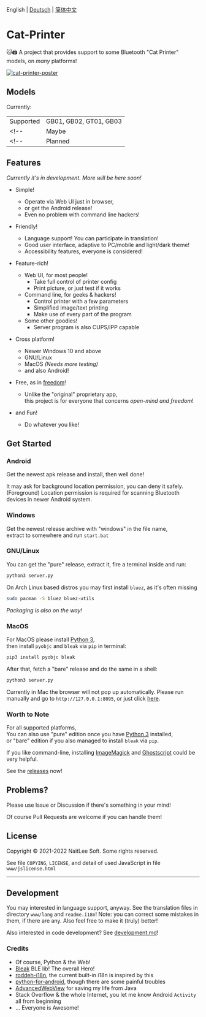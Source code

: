 English | [Deutsch](./readme.i18n/README.de_DE.md) | [简体中文](./readme.i18n/README.zh_CN.md)

# Cat-Printer

🐱🖨 A project that provides support to some Bluetooth "Cat Printer" models, on *many* platforms!

[![cat-printer-poster](https://repository-images.githubusercontent.com/403563361/ad018f6e-3a6e-4028-84b2-205f7d35c22b)](https://repository-images.githubusercontent.com/403563361/ad018f6e-3a6e-4028-84b2-205f7d35c22b)

## Models

Currently:

|    |    |
|----|----|
| Supported | GB01, GB02, GT01, GB03  |
<!-- | Maybe     | N/A | -->
<!-- | Planned   | N/A | -->

## Features

*Currently it's in development. More will be here soon!*

- Simple!
  - Operate via Web UI just in browser,
  - or get the Android release!
  - Even no problem with command line hackers!

- Friendly!
  - Language support! You can participate in translation!
  - Good user interface, adaptive to PC/mobile and light/dark theme!
  - Accessibility features, everyone is considered!

- Feature-rich!
  - Web UI, for most people!
    - Take full control of printer config
    - Print picture, or just test if it works
  - Command line, for geeks & hackers!
    - Control printer with a few parameters
    - Simplified image/text printing
    - Make use of every part of the program
  - Some other goodies!
    - Server program is also CUPS/IPP capable

- Cross platform!
  - Newer Windows 10 and above
  - GNU/Linux
  - MacOS *(Needs more testing)*
  - and also Android!

- Free, as in [freedom](https://www.gnu.org/philosophy/free-sw.html)!
  - Unlike the "original" proprietary app,  
    this project is for everyone that concerns *open-mind and freedom*!

- and Fun!
  - Do whatever you like!

## Get Started

### Android

Get the newest apk release and install, then well done!

It may ask for background location permission, you can deny it safely.  
(Foreground) Location permission is required for scanning Bluetooth devices in newer Android system.

### Windows

Get the newest release archive with "windows" in the file name,  
extract to somewhere and run `start.bat`

### GNU/Linux

You can get the "pure" release, extract it, fire a terminal inside and run:  
```bash
python3 server.py
```

On Arch Linux based distros you may first install `bluez`, as it's often missing  
```bash
sudo pacman -S bluez bluez-utils
```

*Packaging is also on the way!*

### MacOS

For MacOS please install [Python 3](https://www.python.org/),  
then install `pyobjc` and `bleak` via `pip` in terminal:  
```bash
pip3 install pyobjc bleak
```

After that, fetch a "bare" release and do the same in a shell:  
```bash
python3 server.py
```

Currently in Mac the browser will not pop up automatically. Please run manually and go to `http://127.0.0.1:8095`, or just click [here](http://127.0.0.1:8095).

### Worth to Note

For all supported platforms,  
You can also use "pure" edition once you have [Python 3](https://www.python.org/) installed,  
or "bare" edition if you also managed to install `bleak` via `pip`.

If you like command-line, installing [ImageMagick](https://imagemagick.org/) and [Ghostscript](https://ghostscript.com/) could be very helpful.

See the [releases](https://github.com/NaitLee/Cat-Printer/releases) now!

## Problems?

Please use Issue or Discussion if there's something in your mind!

Of course Pull Requests are welcome if you can handle them!

## License

Copyright © 2021-2022 NaitLee Soft. Some rights reserved.

See file `COPYING`, `LICENSE`, and detail of used JavaScript in file `www/jslicense.html`

--------

## Development

You may interested in language support, anyway. See the translation files in directory `www/lang` and `readme.i18n`!
Note: you can correct some mistakes in them, if there are any. Also feel free to make it (truly) better!

Also interested in code development? See [development.md](development.md)!

### Credits

- Of course, Python & the Web!
- [Bleak](https://bleak.readthedocs.io/en/latest/) BLE lib! The overall Hero!
- [roddeh-i18n](https://github.com/roddeh/i18njs), the current built-in i18n is inspired by this
- [python-for-android](https://python-for-android.readthedocs.io/en/latest/), though there are some painful troubles
- [AdvancedWebView](https://github.com/delight-im/Android-AdvancedWebView) for saving my life from Java
- Stack Overflow & the whole Internet, you let me know Android `Activity` all from beginning
- ... Everyone is Awesome!
